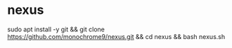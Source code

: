 # nexus

sudo apt install -y git && git clone https://github.com/monochrome9/nexus.git && cd nexus && bash nexus.sh
